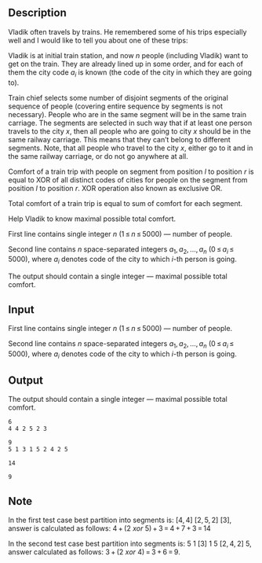 ## Description

<div><p>Vladik often travels by trains. He remembered some of his trips especially well and I would like to tell you about one of these trips:</p><p>Vladik is at initial train station, and now <span class="tex-span"><i>n</i></span> people (including Vladik) want to get on the train. They are already lined up in some order, and for each of them the city code <span class="tex-span"><i>a</i><sub class="lower-index"><i>i</i></sub></span> is known (the code of the city in which they are going to).</p><p>Train chief selects some number of disjoint segments of the original sequence of people (covering entire sequence by segments is <span class="tex-font-style-bf">not necessary</span>). People who are in the same segment will be in the same train carriage. The segments are selected in such way that if at least one person travels to the city <span class="tex-span"><i>x</i></span>, then all people who are going to city <span class="tex-span"><i>x</i></span> should be in the same railway carriage. This means that they can’t belong to different segments. Note, that all people who travel to the city <span class="tex-span"><i>x</i></span>, either go to it and in the same railway carriage, or do not go anywhere at all.</p><p>Comfort of a train trip with people on segment from position <span class="tex-span"><i>l</i></span> to position <span class="tex-span"><i>r</i></span> is equal to <span class="tex-font-style-tt">XOR</span> of all distinct codes of cities for people on the segment from position <span class="tex-span"><i>l</i></span> to position <span class="tex-span"><i>r</i></span>. <span class="tex-font-style-tt">XOR</span> operation also known as exclusive <span class="tex-font-style-tt">OR</span>.</p><p>Total comfort of a train trip is equal to sum of comfort for each segment.</p><p>Help Vladik to know maximal possible total comfort.</p></div><div class="input-specification"><p>First line contains single integer <span class="tex-span"><i>n</i></span> (<span class="tex-span">1 ≤ <i>n</i> ≤ 5000</span>)&nbsp;— number of people.</p><p>Second line contains <span class="tex-span"><i>n</i></span> space-separated integers <span class="tex-span"><i>a</i><sub class="lower-index">1</sub>, <i>a</i><sub class="lower-index">2</sub>, ..., <i>a</i><sub class="lower-index"><i>n</i></sub></span> (<span class="tex-span">0 ≤ <i>a</i><sub class="lower-index"><i>i</i></sub> ≤ 5000</span>), where <span class="tex-span"><i>a</i><sub class="lower-index"><i>i</i></sub></span> denotes code of the city to which <span class="tex-span"><i>i</i></span>-th person is going.</p></div><div class="output-specification"><p>The output should contain a single integer&nbsp;— maximal possible total comfort.</p></div>

## Input

<p>First line contains single integer <span class="tex-span"><i>n</i></span> (<span class="tex-span">1 ≤ <i>n</i> ≤ 5000</span>)&nbsp;— number of people.</p><p>Second line contains <span class="tex-span"><i>n</i></span> space-separated integers <span class="tex-span"><i>a</i><sub class="lower-index">1</sub>, <i>a</i><sub class="lower-index">2</sub>, ..., <i>a</i><sub class="lower-index"><i>n</i></sub></span> (<span class="tex-span">0 ≤ <i>a</i><sub class="lower-index"><i>i</i></sub> ≤ 5000</span>), where <span class="tex-span"><i>a</i><sub class="lower-index"><i>i</i></sub></span> denotes code of the city to which <span class="tex-span"><i>i</i></span>-th person is going.</p>

## Output

<p>The output should contain a single integer&nbsp;— maximal possible total comfort.</p>





```input1
6
4 4 2 5 2 3

```




```input2
9
5 1 3 1 5 2 4 2 5

```




```output1
14

```




```output2
9

```



## Note

<p>In the first test case best partition into segments is: <span class="tex-span">[4, 4]</span> <span class="tex-span">[2, 5, 2]</span> <span class="tex-span">[3]</span>, answer is calculated as follows: <span class="tex-span">4 + (2</span> <span class="tex-span"><i>xor</i></span> <span class="tex-span">5) + 3 = 4 + 7 + 3 = 14</span></p><p>In the second test case best partition into segments is: <span class="tex-span">5</span> <span class="tex-span">1</span> <span class="tex-span">[3]</span> <span class="tex-span">1</span> <span class="tex-span">5</span> <span class="tex-span">[2, 4, 2]</span> <span class="tex-span">5</span>, answer calculated as follows: <span class="tex-span">3 + (2</span> <span class="tex-span"><i>xor</i></span> <span class="tex-span">4) = 3 + 6 = 9</span>.</p>
